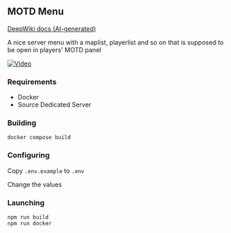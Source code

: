 ## MOTD Menu

[DeepWiki docs (AI-generated)](https://deepwiki.com/Tripperful/motd-menu)

A nice server menu with a maplist, playerlist and so on that is supposed to be open in players' MOTD panel

[![Video](https://img.youtube.com/vi/AXj5gNjZJUs/hqdefault.jpg)](https://www.youtube.com/embed/AXj5gNjZJUs)

### Requirements
- Docker
- Source Dedicated Server

### Building
`docker compose build`

### Configuring
Copy `.env.example` to `.env`

Change the values

### Launching
```
npm run build
npm run docker
```
